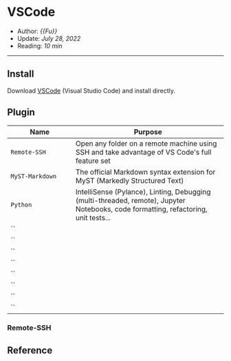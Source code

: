 # VSCode

- Author: *{{Fu}}*
- Update: *July 28, 2022*
- Reading: *10 min*

---


## Install


Download [VSCode](https://code.visualstudio.com/download) (Visual Studio Code) and install directly.


## Plugin

<style>
table th:first-of-type {
    width: 30%;
}
table th:nth-of-type(2) {
    width: 70%;
}
</style>

|        Name       |       Purpose       |      
|    ------------   |    -------------    |  
|   `Remote-SSH`  | Open any folder on a remote machine using SSH and take advantage of VS Code's full feature set |  
|     `MyST-Markdown`            | The official Markdown syntax extension for MyST (Markedly Structured Text)                    |
|     `Python`            | IntelliSense (Pylance), Linting, Debugging (multi-threaded, remote), Jupyter Notebooks, code formatting, refactoring, unit tests...                    |
|     ``            |                     |
|     ``            |                     |
|     ``            |                     |
|     ``            |                     |
|     ``            |                     |
|     ``            |                     |
|     ``            |                     |
|     ``            |                     |




### Remote-SSH



### 





## Reference

